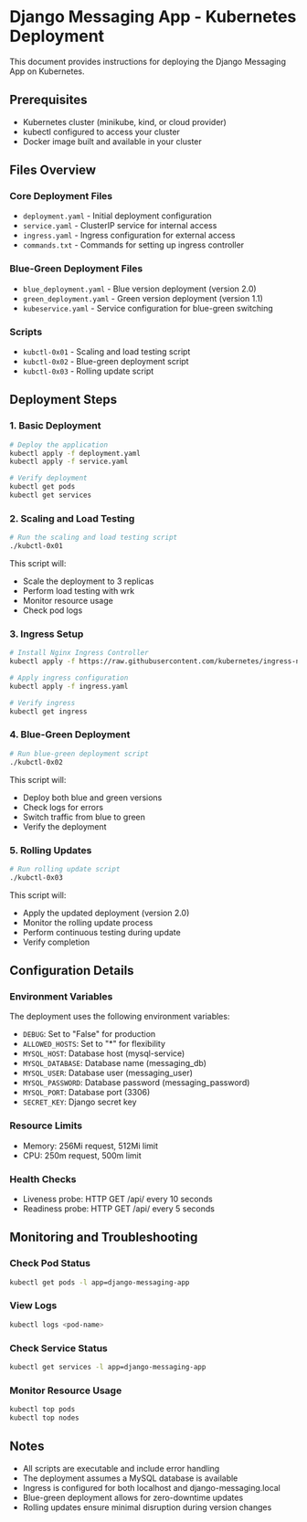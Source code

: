 # Django Messaging App - Kubernetes Deployment

This document provides instructions for deploying the Django Messaging App on Kubernetes.

## Prerequisites

- Kubernetes cluster (minikube, kind, or cloud provider)
- kubectl configured to access your cluster
- Docker image built and available in your cluster

## Files Overview

### Core Deployment Files
- `deployment.yaml` - Initial deployment configuration
- `service.yaml` - ClusterIP service for internal access
- `ingress.yaml` - Ingress configuration for external access
- `commands.txt` - Commands for setting up ingress controller

### Blue-Green Deployment Files
- `blue_deployment.yaml` - Blue version deployment (version 2.0)
- `green_deployment.yaml` - Green version deployment (version 1.1)
- `kubeservice.yaml` - Service configuration for blue-green switching

### Scripts
- `kubctl-0x01` - Scaling and load testing script
- `kubctl-0x02` - Blue-green deployment script
- `kubctl-0x03` - Rolling update script

## Deployment Steps

### 1. Basic Deployment

```bash
# Deploy the application
kubectl apply -f deployment.yaml
kubectl apply -f service.yaml

# Verify deployment
kubectl get pods
kubectl get services
```

### 2. Scaling and Load Testing

```bash
# Run the scaling and load testing script
./kubctl-0x01
```

This script will:
- Scale the deployment to 3 replicas
- Perform load testing with wrk
- Monitor resource usage
- Check pod logs

### 3. Ingress Setup

```bash
# Install Nginx Ingress Controller
kubectl apply -f https://raw.githubusercontent.com/kubernetes/ingress-nginx/controller-v1.8.2/deploy/static/provider/cloud/deploy.yaml

# Apply ingress configuration
kubectl apply -f ingress.yaml

# Verify ingress
kubectl get ingress
```

### 4. Blue-Green Deployment

```bash
# Run blue-green deployment script
./kubctl-0x02
```

This script will:
- Deploy both blue and green versions
- Check logs for errors
- Switch traffic from blue to green
- Verify the deployment

### 5. Rolling Updates

```bash
# Run rolling update script
./kubctl-0x03
```

This script will:
- Apply the updated deployment (version 2.0)
- Monitor the rolling update process
- Perform continuous testing during update
- Verify completion

## Configuration Details

### Environment Variables
The deployment uses the following environment variables:
- `DEBUG`: Set to "False" for production
- `ALLOWED_HOSTS`: Set to "*" for flexibility
- `MYSQL_HOST`: Database host (mysql-service)
- `MYSQL_DATABASE`: Database name (messaging_db)
- `MYSQL_USER`: Database user (messaging_user)
- `MYSQL_PASSWORD`: Database password (messaging_password)
- `MYSQL_PORT`: Database port (3306)
- `SECRET_KEY`: Django secret key

### Resource Limits
- Memory: 256Mi request, 512Mi limit
- CPU: 250m request, 500m limit

### Health Checks
- Liveness probe: HTTP GET /api/ every 10 seconds
- Readiness probe: HTTP GET /api/ every 5 seconds

## Monitoring and Troubleshooting

### Check Pod Status
```bash
kubectl get pods -l app=django-messaging-app
```

### View Logs
```bash
kubectl logs <pod-name>
```

### Check Service Status
```bash
kubectl get services -l app=django-messaging-app
```

### Monitor Resource Usage
```bash
kubectl top pods
kubectl top nodes
```

## Notes

- All scripts are executable and include error handling
- The deployment assumes a MySQL database is available
- Ingress is configured for both localhost and django-messaging.local
- Blue-green deployment allows for zero-downtime updates
- Rolling updates ensure minimal disruption during version changes

